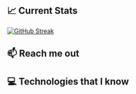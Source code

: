 ## :chart_with_upwards_trend: Current Stats

[![GitHub Streak](https://streak-stats.demolab.com?user=sifat-99&theme=midnight-purple&card_width=800)](https://git.io/streak-stats)

## :mailbox: Reach me out




## :computer: Technologies that I know


<!--
**sifat-99/sifat-99** is a ✨ _special_ ✨ repository because its `README.md` (this file) appears on your GitHub profile.

Here are some ideas to get you started:

- 🔭 I’m currently working on ...
- 🌱 I’m currently learning ...
- 👯 I’m looking to collaborate on ...
- 🤔 I’m looking for help with ...
- 💬 Ask me about ...
- 📫 How to reach me: ...
- 😄 Pronouns: ...
- ⚡ Fun fact: ...
-->
